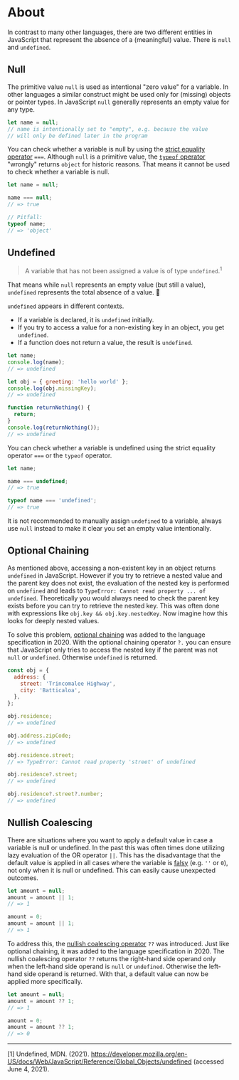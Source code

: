 # About

In contrast to many other languages, there are two different entities in JavaScript that represent the absence of a (meaningful) value.
There is `null` and `undefined`.

## Null

The primitive value `null` is used as intentional "zero value" for a variable.
In other languages a similar construct might be used only for (missing) objects or pointer types.
In JavaScript `null` generally represents an empty value for any type.

```javascript
let name = null;
// name is intentionally set to "empty", e.g. because the value
// will only be defined later in the program
```

You can check whether a variable is null by using the [strict equality operator][mdn-strict-equality] `===`.
Although `null` is a primitive value, the [`typeof` operator][mdn-typeof] "wrongly" returns `object` for historic reasons.
That means it cannot be used to check whether a variable is null.

```javascript
let name = null;

name === null;
// => true

// Pitfall:
typeof name;
// => 'object'
```

## Undefined

> A variable that has not been assigned a value is of type `undefined`.<sup>1</sup>

That means while `null` represents an empty value (but still a value), `undefined` represents the total absence of a value. 🤯

`undefined` appears in different contexts.

- If a variable is declared, it is `undefined` initially.
- If you try to access a value for a non-existing key in an object, you get `undefined`.
- If a function does not return a value, the result is `undefined`.

```javascript
let name;
console.log(name);
// => undefined

let obj = { greeting: 'hello world' };
console.log(obj.missingKey);
// => undefined

function returnNothing() {
  return;
}
console.log(returnNothing());
// => undefined
```

You can check whether a variable is undefined using the strict equality operator `===` or the `typeof` operator.

```javascript
let name;

name === undefined;
// => true

typeof name === 'undefined';
// => true
```

It is not recommended to manually assign `undefined` to a variable, always use `null` instead to make it clear you set an empty value intentionally.

## Optional Chaining

As mentioned above, accessing a non-existent key in an object returns `undefined` in JavaScript.
However if you try to retrieve a nested value and the parent key does not exist, the evaluation of the nested key is performed on `undefined` and leads to `TypeError: Cannot read property ... of undefined`.
Theoretically you would always need to check the parent key exists before you can try to retrieve the nested key.
This was often done with expressions like `obj.key && obj.key.nestedKey`.
Now imagine how this looks for deeply nested values.

To solve this problem, [optional chaining][mdn-optional-chaining] was added to the language specification in 2020.
With the optional chaining operator `?.` you can ensure that JavaScript only tries to access the nested key if the parent was not `null` or `undefined`.
Otherwise `undefined` is returned.

```javascript
const obj = {
  address: {
    street: 'Trincomalee Highway',
    city: 'Batticaloa',
  },
};

obj.residence;
// => undefined

obj.address.zipCode;
// => undefined

obj.residence.street;
// => TypeError: Cannot read property 'street' of undefined

obj.residence?.street;
// => undefined

obj.residence?.street?.number;
// => undefined
```

## Nullish Coalescing

There are situations where you want to apply a default value in case a variable is null or undefined.
In the past this was often times done utilizing lazy evaluation of the OR operator `||`.
This has the disadvantage that the default value is applied in all cases where the variable is [falsy][mdn-falsy] (e.g. `''` or `0`), not only when it is null or undefined.
This can easily cause unexpected outcomes.

```javascript
let amount = null;
amount = amount || 1;
// => 1

amount = 0;
amount = amount || 1;
// => 1
```

To address this, the [nullish coalescing operator][mdn-nullish-coalescing] `??` was introduced.
Just like optional chaining, it was added to the language specification in 2020.
The nullish coalescing operator `??` returns the right-hand side operand only when the left-hand side operand is `null` or `undefined`.
Otherwise the left-hand side operand is returned.
With that, a default value can now be applied more specifically.

```javascript
let amount = null;
amount = amount ?? 1;
// => 1

amount = 0;
amount = amount ?? 1;
// => 0
```

---

[1] Undefined, MDN. (2021). https://developer.mozilla.org/en-US/docs/Web/JavaScript/Reference/Global_Objects/undefined (accessed June 4, 2021).

[mdn-strict-equality]: https://developer.mozilla.org/en-US/docs/Web/JavaScript/Reference/Operators/Strict_equality
[mdn-typeof]: https://developer.mozilla.org/en-US/docs/Web/JavaScript/Reference/Operators/typeof
[mdn-optional-chaining]: https://developer.mozilla.org/en-US/docs/Web/JavaScript/Reference/Operators/Optional_chaining
[mdn-falsy]: https://developer.mozilla.org/en-US/docs/Glossary/Falsy
[mdn-nullish-coalescing]: https://developer.mozilla.org/en-US/docs/Web/JavaScript/Reference/Operators/Nullish_coalescing_operator
